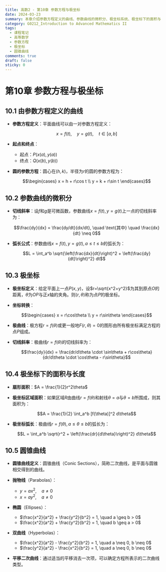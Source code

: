 ```yaml
---
title: 高数2 - 第10章 参数方程与极坐标
date: 2024-03-23
summary: 本章介绍参数方程定义的曲线、参数曲线的微积分、极坐标系统、极坐标下的面积与长度计算，以及圆锥曲线的性质和方程。
category: G0212_Introduction to Advanced Mathematics II
tags:
  - 课程笔记
  - 高等数学
  - 参数方程
  - 极坐标
  - 圆锥曲线
comments: true
draft: false
sticky: 0
---
```

# 第10章 参数方程与极坐标

## 10.1 由参数方程定义的曲线

- **参数方程定义**：平面曲线可以由一对参数方程定义：
  
  $$x = f(t), \quad y = g(t), \quad t \in [a, b]$$

- **起点和终点**：
  - 起点：$P(x(a), y(a))$
  - 终点：$Q(x(b), y(b))$

- **圆的参数方程**：圆心在$(h,k)$，半径为$r$的圆的参数方程为：
  
  $$\begin{cases}
  x = h + r\cos t \\
  y = k + r\sin t
  \end{cases}$$

## 10.2 参数曲线的微积分

- **切线斜率**：设$f$和$g$是可微函数，参数曲线$x=f(t),y=g(t)$上一点的切线斜率为：
  
  $$\frac{dy}{dx} = \frac{dy/dt}{dx/dt}, \quad \text{其中} \quad \frac{dx}{dt} \neq 0$$

- **弧长公式**：参数曲线$x=f(t),y=g(t),a \leq t \leq b$的弧长为：
  
  $$L = \int_a^b \sqrt{\left(\frac{dx}{dt}\right)^2 + \left(\frac{dy}{dt}\right)^2} dt$$

## 10.3 极坐标

- **极坐标定义**：给定平面上一点$P(x,y)$，设$r=\sqrt{x^2+y^2}$为其到原点$O$的距离，$\theta$为$OP$与正$x$轴的夹角。则$(r,\theta)$称为点$P$的极坐标。

- **坐标转换**：
  
  $$\begin{cases}
  x = r\cos\theta \\
  y = r\sin\theta
  \end{cases}$$

- **极曲线**：极方程$r=f(\theta)$或更一般地$F(r,\theta)=0$的图形由所有极坐标满足方程的点$P$组成。

- **切线斜率**：极曲线$r=f(\theta)$的切线斜率为：
  
  $$\frac{dy}{dx} = \frac{dr/d\theta \cdot \sin\theta + r\cos\theta}{dr/d\theta \cdot \cos\theta - r\sin\theta}$$

## 10.4 极坐标下的面积与长度

- **扇形面积**：$A = \frac{1}{2}r^2\theta$

- **极坐标区域面积**：如果区域$R$由曲线$r=f(\theta)$和射线$\theta=a$与$\theta=b$所围成，则其面积为：
  
  $$A = \frac{1}{2} \int_a^b [f(\theta)]^2 d\theta$$

- **极坐标弧长**：极曲线$r=f(\theta),a \leq \theta \leq b$的弧长为：
  
  $$L = \int_a^b \sqrt{r^2 + \left(\frac{dr}{d\theta}\right)^2} d\theta$$

## 10.5 圆锥曲线

- **圆锥曲线定义**：圆锥曲线（Conic Sections），简称二次曲线，是平面与圆锥相交得到的曲线。

- **抛物线**（Parabolas）：
  - $y = ax^2, \quad a \neq 0$
  - $x = ay^2, \quad a \neq 0$

- **椭圆**（Ellipses）：
  - $\frac{x^2}{a^2} + \frac{y^2}{b^2} = 1, \quad a \geq b > 0$
  - $\frac{x^2}{a^2} + \frac{y^2}{b^2} = 1, \quad b \geq a > 0$

- **双曲线**（Hyperbolas）：
  - $\frac{x^2}{a^2} - \frac{y^2}{b^2} = 1, \quad a \neq 0, b \neq 0$
  - $\frac{y^2}{a^2} - \frac{x^2}{b^2} = 1, \quad a \neq 0, b \neq 0$

- **平移二次曲线**：通过适当的平移消去一次项，可以确定方程所表示的二次曲线类型。